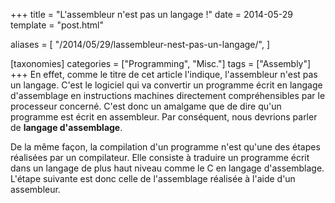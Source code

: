 +++
title = "L'assembleur n'est pas un langage !"
date = 2014-05-29
template = "post.html"

aliases = [
  "/2014/05/29/lassembleur-nest-pas-un-langage/",
]

[taxonomies]
categories = ["Programming", "Misc."]
tags = ["Assembly"]
+++
En effet, comme le titre de cet article l'indique, l'assembleur n'est pas un
langage. C'est le logiciel qui va convertir un programme écrit en langage
d'assemblage en instructions machines directement compréhensibles par le
processeur concerné. C'est donc un amalgame que de dire qu'un programme est
écrit en assembleur. Par conséquent, nous devrions parler de **langage
d'assemblage**.

De la même façon, la compilation d'un programme n'est qu'une des étapes
réalisées par un compilateur. Elle consiste à traduire un programme écrit dans
un langage de plus haut niveau comme le C en langage d'assemblage. L'étape
suivante est donc celle de l'assemblage réalisée à l'aide d'un assembleur.
